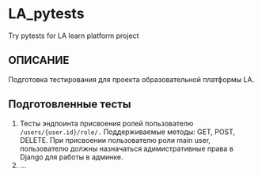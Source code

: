# LA_pytests
Try pytests for LA learn platform project

## ОПИСАНИЕ
Подготовка тестирования для проекта образовательной платформы LA.

## Подготовленные тесты
1. Тесты эндпоинта присвоения ролей пользователю `/users/{user.id}/role/.`
Поддерживаемые методы: GET, POST, DELETE. При присвоении пользователю роли main user, пользователю должны назначаться адимистративные права в Django для работы в админке.
2. ...